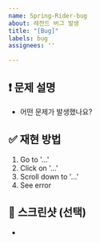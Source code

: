 ```yaml
---
name: Spring-Rider-bug
about: 레전드 버그 발생
title: "[Bug]"
labels: bug
assignees: ''

---
```


## ❗ 문제 설명
- 어떤 문제가 발생했나요?

## ✅ 재현 방법
1. Go to '...'
2. Click on '...'
3. Scroll down to '...'
4. See error

## 📸 스크린샷 (선택)
-
